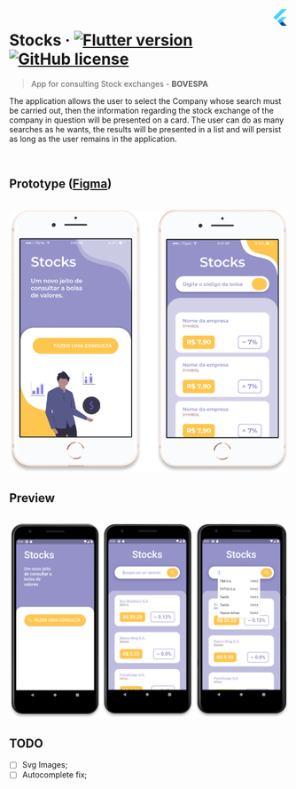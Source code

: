 <img src="..\assets\flutter-logo.png" width="30" alt="logo" align="right">

# Stocks &middot; [![Flutter version](https://img.shields.io/badge/flutter-v1.22.6-blue?logo=flutter)](https://flutter.dev/docs/get-started/install) [![GitHub license](https://img.shields.io/github/license/filipegmedeiros/gatinhos_ufrn?color=blue)](http://www.apache.org/licenses/)

> App for consulting Stock exchanges - **BOVESPA**

The application allows the user to select the Company whose search must be carried out, then the information regarding the stock exchange of the company in question will be presented on a card. The user can do as many searches as he wants, the results will be presented in a list and will persist as long as the user remains in the application.

<br>

## **Prototype** ([Figma](https://www.figma.com/file/JUDNuXlKTtZ9VxClA26Ip1/Stocks?node-id=0%3A1))

<br> 
<img src="..\assets\Stocks-Figma.png" width="600" alt="Figma">

## **Preview**

<br> 
<img src="..\assets\Stocks.png" alt="Preview">

## TODO
- [ ] Svg Images;
- [ ] Autocomplete fix;
